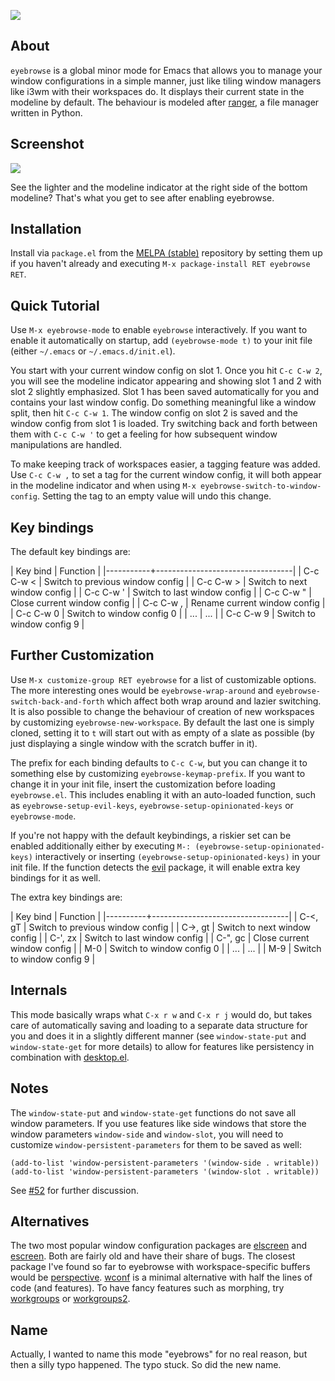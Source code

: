 ![][image]

## About

`eyebrowse` is a global minor mode for Emacs that allows you to manage
your window configurations in a simple manner, just like tiling window
managers like i3wm with their workspaces do.  It displays their
current state in the modeline by default.  The behaviour is modeled
after [ranger], a file manager written in Python.

## Screenshot

![][screenshot]

See the lighter and the modeline indicator at the right side of the
bottom modeline?  That's what you get to see after enabling eyebrowse.

## Installation

Install via `package.el` from the [MELPA (stable)] repository by
setting them up if you haven't already and executing `M-x
package-install RET eyebrowse RET`.

## Quick Tutorial

Use `M-x eyebrowse-mode` to enable `eyebrowse` interactively.  If you
want to enable it automatically on startup, add `(eyebrowse-mode t)`
to your init file (either `~/.emacs` or `~/.emacs.d/init.el`).

You start with your current window config on slot 1.  Once you hit
`C-c C-w 2`, you will see the modeline indicator appearing and showing
slot 1 and 2 with slot 2 slightly emphasized.  Slot 1 has been saved
automatically for you and contains your last window config.  Do
something meaningful like a window split, then hit `C-c C-w 1`.  The
window config on slot 2 is saved and the window config from slot 1 is
loaded.  Try switching back and forth between them with `C-c C-w '` to
get a feeling for how subsequent window manipulations are handled.

To make keeping track of workspaces easier, a tagging feature was
added.  Use `C-c C-w ,` to set a tag for the current window config, it
will both appear in the modeline indicator and when using `M-x
eyebrowse-switch-to-window-config`.  Setting the tag to an empty value
will undo this change.

## Key bindings

The default key bindings are:

| Key bind  | Function                         |
|-----------+----------------------------------|
| C-c C-w < | Switch to previous window config |
| C-c C-w > | Switch to next window config     |
| C-c C-w ' | Switch to last window config     |
| C-c C-w " | Close current window config      |
| C-c C-w , | Rename current window config     |
| C-c C-w 0 | Switch to window config 0        |
| ...       | ...                              |
| C-c C-w 9 | Switch to window config 9        |

## Further Customization

Use `M-x customize-group RET eyebrowse` for a list of customizable
options.  The more interesting ones would be `eyebrowse-wrap-around`
and `eyebrowse-switch-back-and-forth` which affect both wrap around
and lazier switching.  It is also possible to change the behaviour of
creation of new workspaces by customizing `eyebrowse-new-workspace`.
By default the last one is simply cloned, setting it to `t` will start
out with as empty of a slate as possible (by just displaying a single
window with the scratch buffer in it).

The prefix for each binding defaults to `C-c C-w`, but you can change
it to something else by customizing `eyebrowse-keymap-prefix`.  If you
want to change it in your init file, insert the customization before
loading `eyebrowse.el`.  This includes enabling it with an auto-loaded
function, such as `eyebrowse-setup-evil-keys`,
`eyebrowse-setup-opinionated-keys` or `eyebrowse-mode`.

If you're not happy with the default keybindings, a riskier set can be
enabled additionally either by executing `M-:
(eyebrowse-setup-opinionated-keys)` interactively or inserting
`(eyebrowse-setup-opinionated-keys)` in your init file.  If the
function detects the [evil] package, it will enable extra key bindings
for it as well.

The extra key bindings are:

| Key bind | Function                         |
|----------+----------------------------------|
| C-<, gT  | Switch to previous window config |
| C->, gt  | Switch to next window config     |
| C-', zx  | Switch to last window config     |
| C-", gc  | Close current window config      |
| M-0      | Switch to window config 0        |
| ...      | ...                              |
| M-9      | Switch to window config 9        |

## Internals

This mode basically wraps what `C-x r w` and `C-x r j` would do, but
takes care of automatically saving and loading to a separate data
structure for you and does it in a slightly different manner (see
`window-state-put` and `window-state-get` for more details) to allow for
features like persistency in combination with [desktop.el].

## Notes

The `window-state-put` and `window-state-get` functions do not save
all window parameters.  If you use features like side windows that
store the window parameters `window-side` and `window-slot`, you will
need to customize `window-persistent-parameters` for them to be saved
as well:

    (add-to-list 'window-persistent-parameters '(window-side . writable))
    (add-to-list 'window-persistent-parameters '(window-slot . writable))

See [\#52] for further discussion.

## Alternatives

The two most popular window configuration packages are [elscreen] and
[escreen].  Both are fairly old and have their share of bugs.  The
closest package I've found so far to eyebrowse with workspace-specific
buffers would be [perspective].  [wconf] is a minimal alternative with
half the lines of code (and features).  To have fancy features such as
morphing, try [workgroups] or [workgroups2].

## Name

Actually, I wanted to name this mode "eyebrows" for no real reason,
but then a silly typo happened.  The typo stuck.  So did the new name.

[image]: img/eyebrows.gif
[ranger]: https://ranger.github.io/
[screenshot]: img/scrot.png
[MELPA (stable)]: http://melpa.org/
[evil]: https://bitbucket.org/lyro/evil/wiki/Home
[desktop.el]: https://www.gnu.org/software/emacs/manual/html_node/emacs/Saving-Emacs-Sessions.html#Saving-Emacs-Sessions
[\#52]: https://github.com/wasamasa/eyebrowse/issues/52
[elscreen]: https://github.com/shosti/elscreen
[escreen]: https://github.com/emacsattic/escreen
[perspective]: https://github.com/nex3/perspective-el
[wconf]: https://github.com/ilohmar/wconf
[workgroups]: https://github.com/tlh/workgroups.el
[workgroups2]: https://github.com/pashinin/workgroups2
